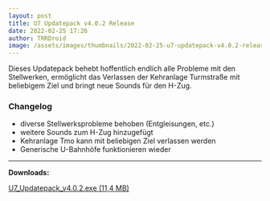 ```yaml
---
layout: post
title: U7 Updatepack v4.0.2 Release
date: 2022-02-25 17:26
author: TRRDroid
image: /assets/images/thumbnails/2022-02-25-u7-updatepack-v4.0.2-release.jpg
---
```

Dieses Updatepack behebt hoffentlich endlich alle Probleme mit den Stellwerken, ermöglicht das Verlassen der Kehranlage Turmstraße mit beliebigem Ziel und bringt neue Sounds für den H-Zug.

### Changelog

- diverse Stellwerksprobleme behoben (Entgleisungen, etc.)
- weitere Sounds zum H-Zug hinzugefügt
- Kehranlage Tmo kann mit beliebigen Ziel verlassen werden
- Generische U-Bahnhöfe funktionieren wieder

---

**Downloads:**

<a href="{{ '/files/v4.0/updates/U7_Updatepack_v4.0.2.exe' | relative_url }}" class="btn btn-success"><i class="fa fa-file-zip-o fa-fw"></i> U7_Updatepack_v4.0.2.exe (11,4 MB)</a>

